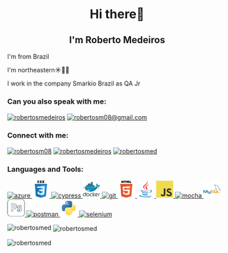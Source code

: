 <h1 align="center">Hi there👋</h1>
<h2 align="center">I'm Roberto Medeiros</h2>

I'm from Brazil

I'm northeastern☀️🌴🌊

I work in the company Smarkio Brazil as QA Jr

<h3 align="left">Can you also speak with me: </h3>
  <a href="https://whats.link/robertomedeiros" target="blank"><img align="center" src="https://cdn.jsdelivr.net/npm/simple-icons@3.0.1/icons/whatsapp.svg" alt="robertosmedeiros" height="30" width="40" /></a>
  <a href="mailto:robertosm08@gmail.com" target="blank"><img align="center" src="https://cdn.jsdelivr.net/npm/simple-icons@3.0.1/icons/gmail.svg" alt="robertosm08@gmail.com" height="30" width="40" /></a>

<h3 align="left">Connect with me:</h3>
<p align="left">
<a href="https://twitter.com/robertosm08" target="blank"><img align="center" src="https://cdn.jsdelivr.net/npm/simple-icons@3.0.1/icons/twitter.svg" alt="robertosm08" height="30" width="40" /></a>
<a href="https://linkedin.com/in/robertosmedeiros" target="blank"><img align="center" src="https://cdn.jsdelivr.net/npm/simple-icons@3.0.1/icons/linkedin.svg" alt="robertosmedeiros" height="30" width="40" /></a>
<a href="https://instagram.com/robertosmed" target="blank"><img align="center" src="https://cdn.jsdelivr.net/npm/simple-icons@3.0.1/icons/instagram.svg" alt="robertosmed" height="30" width="40" /></a>
</p>

<h3 align="left">Languages and Tools:</h3>
<p align="left"> <a href="https://azure.microsoft.com/en-in/" target="_blank"> <img src="https://www.vectorlogo.zone/logos/microsoft_azure/microsoft_azure-icon.svg" alt="azure" width="40" height="40"/> </a> <a href="https://www.w3schools.com/css/" target="_blank"> <img src="https://raw.githubusercontent.com/devicons/devicon/master/icons/css3/css3-original-wordmark.svg" alt="css3" width="40" height="40"/> </a> <a href="https://www.cypress.io" target="_blank"> <img src="https://raw.githubusercontent.com/simple-icons/simple-icons/6e46ec1fc23b60c8fd0d2f2ff46db82e16dbd75f/icons/cypress.svg" alt="cypress" width="40" height="40"/> </a> <a href="https://www.docker.com/" target="_blank"> <img src="https://raw.githubusercontent.com/devicons/devicon/master/icons/docker/docker-original-wordmark.svg" alt="docker" width="40" height="40"/> </a> <a href="https://git-scm.com/" target="_blank"> <img src="https://www.vectorlogo.zone/logos/git-scm/git-scm-icon.svg" alt="git" width="40" height="40"/> </a> <a href="https://www.w3.org/html/" target="_blank"> <img src="https://raw.githubusercontent.com/devicons/devicon/master/icons/html5/html5-original-wordmark.svg" alt="html5" width="40" height="40"/> </a> <a href="https://www.java.com" target="_blank"> <img src="https://raw.githubusercontent.com/devicons/devicon/master/icons/java/java-original.svg" alt="java" width="40" height="40"/> </a> <a href="https://developer.mozilla.org/en-US/docs/Web/JavaScript" target="_blank"> <img src="https://raw.githubusercontent.com/devicons/devicon/master/icons/javascript/javascript-original.svg" alt="javascript" width="40" height="40"/> </a> <a href="https://mochajs.org" target="_blank"> <img src="https://www.vectorlogo.zone/logos/mochajs/mochajs-icon.svg" alt="mocha" width="40" height="40"/> </a> <a href="https://www.mysql.com/" target="_blank"> <img src="https://raw.githubusercontent.com/devicons/devicon/master/icons/mysql/mysql-original-wordmark.svg" alt="mysql" width="40" height="40"/> </a> <a href="https://www.photoshop.com/en" target="_blank"> <img src="https://raw.githubusercontent.com/devicons/devicon/master/icons/photoshop/photoshop-line.svg" alt="photoshop" width="40" height="40"/> </a> <a href="https://postman.com" target="_blank"> <img src="https://www.vectorlogo.zone/logos/getpostman/getpostman-icon.svg" alt="postman" width="40" height="40"/> </a> <a href="https://www.python.org" target="_blank"> <img src="https://raw.githubusercontent.com/devicons/devicon/master/icons/python/python-original.svg" alt="python" width="40" height="40"/> </a> <a href="https://www.selenium.dev" target="_blank"> <img src="https://raw.githubusercontent.com/detain/svg-logos/780f25886640cef088af994181646db2f6b1a3f8/svg/selenium-logo.svg" alt="selenium" width="40" height="40"/> </a>  </p>

<p><img align="left" src="https://github-readme-stats.vercel.app/api/top-langs?username=robertosmed&show_icons=true&locale=en&layout=compact" alt="robertosmed" /></p>

<p>&nbsp;<img align="center" src="https://github-readme-stats.vercel.app/api?username=robertosmed&show_icons=true&locale=en" alt="robertosmed" /></p>

<p><img align="center" src="https://github-readme-streak-stats.herokuapp.com/?user=robertosmed&" alt="robertosmed" /></p>

